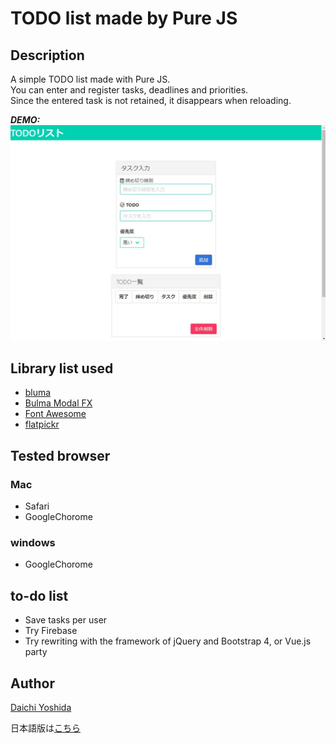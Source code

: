 # TODO list made by Pure JS

## Description

A simple TODO list made with Pure JS.  
You can enter and register tasks, deadlines and priorities.  
Since the entered task is not retained, it disappears when reloading.

***DEMO:***
![デモ画像](/doc/img/yrtgt-lu4xx.gif)

## Library list used

- [bluma](https://bulma.io/)
- [Bulma Modal FX](https://postare.github.io/bulma-modal-fx/)
- [Font Awesome](https://fontawesome.com/)
- [flatpickr](https://flatpickr.js.org/)

## Tested browser

### Mac

- Safari
- GoogleChorome
  
### windows

- GoogleChorome


## to-do list

- Save tasks per user
- Try Firebase
- Try rewriting with the framework of jQuery and Bootstrap 4, or Vue.js party

## Author 
[Daichi Yoshida](https://github.com/dy0110)  

日本語版は[こちら](/doc/ja/README.ja.md)